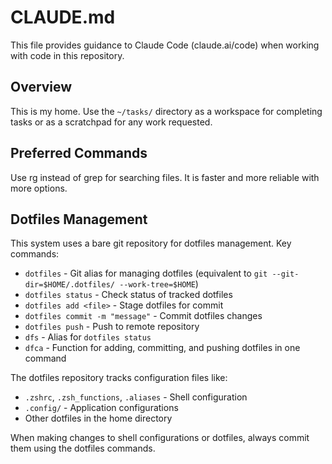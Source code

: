 # CLAUDE.md

This file provides guidance to Claude Code (claude.ai/code) when working with code in this repository.

## Overview

This is my home. Use the `~/tasks/` directory as a workspace for completing tasks or as a scratchpad for any work requested.

## Preferred Commands

Use rg instead of grep for searching files. It is faster and more reliable with more options.

## Dotfiles Management

This system uses a bare git repository for dotfiles management. Key commands:

- `dotfiles` - Git alias for managing dotfiles (equivalent to `git --git-dir=$HOME/.dotfiles/ --work-tree=$HOME`)
- `dotfiles status` - Check status of tracked dotfiles
- `dotfiles add <file>` - Stage dotfiles for commit
- `dotfiles commit -m "message"` - Commit dotfiles changes
- `dotfiles push` - Push to remote repository
- `dfs` - Alias for `dotfiles status`
- `dfca` - Function for adding, committing, and pushing dotfiles in one command

The dotfiles repository tracks configuration files like:

- `.zshrc`, `.zsh_functions`, `.aliases` - Shell configuration
- `.config/` - Application configurations
- Other dotfiles in the home directory

When making changes to shell configurations or dotfiles, always commit them using the dotfiles commands.
